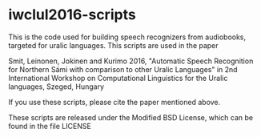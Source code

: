 # iwclul2016-scripts

This is the code used for building speech recognizers from audiobooks, targeted for uralic languages. This scripts are used in the paper

Smit, Leinonen, Jokinen and Kurimo 2016, "Automatic Speech Recognition for Northern Sámi with comparison to other Uralic Languages" in 2nd International Workshop on Computational Linguistics for the Uralic languages, Szeged, Hungary

If you use these scripts, please cite the paper mentioned above.

These scripts are released under the Modified BSD License, which can be found in the file LICENSE
